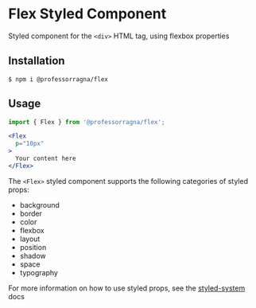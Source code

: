 # Flex Styled Component

Styled component for the `<div>` HTML tag, using flexbox properties

## Installation

```
$ npm i @professorragna/flex
```

## Usage

```jsx
import { Flex } from '@professorragna/flex';

<Flex
  p="10px"
>
  Your content here
</Flex>
```

The `<Flex>` styled component supports the following categories of styled props:

- background
- border
- color
- flexbox
- layout
- position
- shadow
- space
- typography

For more information on how to use styled props, see the [styled-system](https://styled-system.com/api/) docs
